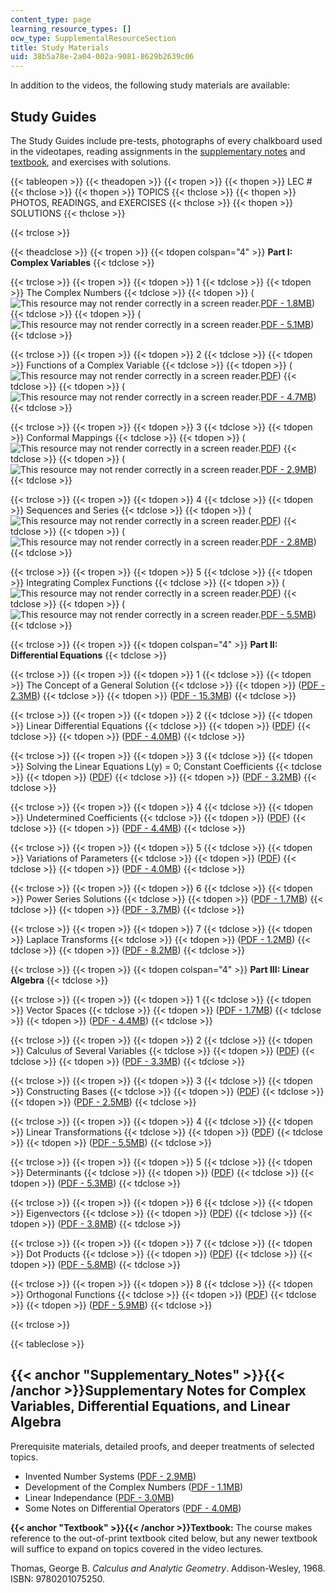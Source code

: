 ```yaml
---
content_type: page
learning_resource_types: []
ocw_type: SupplementalResourceSection
title: Study Materials
uid: 38b5a78e-2a04-002a-9081-8629b2639c06
---
```


In addition to the videos, the following study materials are available:

Study Guides
------------

The Study Guides include pre-tests, photographs of every chalkboard used in the videotapes, reading assignments in the [supplementary notes](#Supplementary_Notes) and [textbook](#Textbook), and exercises with solutions.

{{< tableopen >}}
{{< theadopen >}}
{{< tropen >}}
{{< thopen >}}
LEC #
{{< thclose >}}
{{< thopen >}}
TOPICS
{{< thclose >}}
{{< thopen >}}
PHOTOS, READINGS, and EXERCISES
{{< thclose >}}
{{< thopen >}}
SOLUTIONS
{{< thclose >}}

{{< trclose >}}

{{< theadclose >}}
{{< tropen >}}
{{< tdopen colspan="4" >}}
**Part I: Complex Variables**
{{< tdclose >}}

{{< trclose >}}
{{< tropen >}}
{{< tdopen >}}
1
{{< tdclose >}}
{{< tdopen >}}
The Complex Numbers
{{< tdclose >}}
{{< tdopen >}}
(![This resource may not render correctly in a screen reader.](/images/inacessible.gif)[PDF - 1.8MB](/resources/res-18-008-calculus-revisited-complex-variables-differential-equations-and-linear-algebra-fall-2011/study-materials/MITRES_18_008_partI_lec01.pdf))
{{< tdclose >}}
{{< tdopen >}}
(![This resource may not render correctly in a screen reader.](/images/inacessible.gif)[PDF - 5.1MB](/resources/res-18-008-calculus-revisited-complex-variables-differential-equations-and-linear-algebra-fall-2011/study-materials/MITRES_18_008_partI_sol01.pdf))
{{< tdclose >}}

{{< trclose >}}
{{< tropen >}}
{{< tdopen >}}
2
{{< tdclose >}}
{{< tdopen >}}
Functions of a Complex Variable
{{< tdclose >}}
{{< tdopen >}}
(![This resource may not render correctly in a screen reader.](/images/inacessible.gif)[PDF](/resources/res-18-008-calculus-revisited-complex-variables-differential-equations-and-linear-algebra-fall-2011/study-materials/MITRES_18_008_partI_lec02.pdf))
{{< tdclose >}}
{{< tdopen >}}
(![This resource may not render correctly in a screen reader.](/images/inacessible.gif)[PDF - 4.7MB](/resources/res-18-008-calculus-revisited-complex-variables-differential-equations-and-linear-algebra-fall-2011/study-materials/MITRES_18_008_partI_sol02.pdf))
{{< tdclose >}}

{{< trclose >}}
{{< tropen >}}
{{< tdopen >}}
3
{{< tdclose >}}
{{< tdopen >}}
Conformal Mappings
{{< tdclose >}}
{{< tdopen >}}
(![This resource may not render correctly in a screen reader.](/images/inacessible.gif)[PDF](/resources/res-18-008-calculus-revisited-complex-variables-differential-equations-and-linear-algebra-fall-2011/study-materials/MITRES_18_008_partI_lec03.pdf))
{{< tdclose >}}
{{< tdopen >}}
(![This resource may not render correctly in a screen reader.](/images/inacessible.gif)[PDF - 2.9MB](/resources/res-18-008-calculus-revisited-complex-variables-differential-equations-and-linear-algebra-fall-2011/study-materials/MITRES_18_008_partI_sol03.pdf))
{{< tdclose >}}

{{< trclose >}}
{{< tropen >}}
{{< tdopen >}}
4
{{< tdclose >}}
{{< tdopen >}}
Sequences and Series
{{< tdclose >}}
{{< tdopen >}}
(![This resource may not render correctly in a screen reader.](/images/inacessible.gif)[PDF](/resources/res-18-008-calculus-revisited-complex-variables-differential-equations-and-linear-algebra-fall-2011/study-materials/MITRES_18_008_partI_lec04.pdf))
{{< tdclose >}}
{{< tdopen >}}
(![This resource may not render correctly in a screen reader.](/images/inacessible.gif)[PDF - 2.8MB](/resources/res-18-008-calculus-revisited-complex-variables-differential-equations-and-linear-algebra-fall-2011/study-materials/MITRES_18_008_partI_sol04.pdf))
{{< tdclose >}}

{{< trclose >}}
{{< tropen >}}
{{< tdopen >}}
5
{{< tdclose >}}
{{< tdopen >}}
Integrating Complex Functions
{{< tdclose >}}
{{< tdopen >}}
(![This resource may not render correctly in a screen reader.](/images/inacessible.gif)[PDF](/resources/res-18-008-calculus-revisited-complex-variables-differential-equations-and-linear-algebra-fall-2011/study-materials/MITRES_18_008_partI_lec05.pdf))
{{< tdclose >}}
{{< tdopen >}}
(![This resource may not render correctly in a screen reader.](/images/inacessible.gif)[PDF - 5.5MB](/resources/res-18-008-calculus-revisited-complex-variables-differential-equations-and-linear-algebra-fall-2011/study-materials/MITRES_18_008_partI_sol05.pdf))
{{< tdclose >}}

{{< trclose >}}
{{< tropen >}}
{{< tdopen colspan="4" >}}
**Part II: Differential Equations**
{{< tdclose >}}

{{< trclose >}}
{{< tropen >}}
{{< tdopen >}}
1
{{< tdclose >}}
{{< tdopen >}}
The Concept of a General Solution
{{< tdclose >}}
{{< tdopen >}}
([PDF - 2.3MB](/resources/res-18-008-calculus-revisited-complex-variables-differential-equations-and-linear-algebra-fall-2011/study-materials/MITRES_18_008_partII_lec01.pdf))
{{< tdclose >}}
{{< tdopen >}}
([PDF - 15.3MB](/resources/res-18-008-calculus-revisited-complex-variables-differential-equations-and-linear-algebra-fall-2011/study-materials/MITRES_18_008_partII_sol01.pdf))
{{< tdclose >}}

{{< trclose >}}
{{< tropen >}}
{{< tdopen >}}
2
{{< tdclose >}}
{{< tdopen >}}
Linear Differential Equations
{{< tdclose >}}
{{< tdopen >}}
([PDF](/resources/res-18-008-calculus-revisited-complex-variables-differential-equations-and-linear-algebra-fall-2011/study-materials/MITRES_18_008_partII_lec02.pdf))
{{< tdclose >}}
{{< tdopen >}}
([PDF - 4.0MB](/resources/res-18-008-calculus-revisited-complex-variables-differential-equations-and-linear-algebra-fall-2011/study-materials/MITRES_18_008_partII_sol02.pdf))
{{< tdclose >}}

{{< trclose >}}
{{< tropen >}}
{{< tdopen >}}
3
{{< tdclose >}}
{{< tdopen >}}
Solving the Linear Equations L(y) = 0; Constant Coefficients
{{< tdclose >}}
{{< tdopen >}}
([PDF](/resources/res-18-008-calculus-revisited-complex-variables-differential-equations-and-linear-algebra-fall-2011/study-materials/MITRES_18_008_partII_lec03.pdf))
{{< tdclose >}}
{{< tdopen >}}
([PDF - 3.2MB](/resources/res-18-008-calculus-revisited-complex-variables-differential-equations-and-linear-algebra-fall-2011/study-materials/MITRES_18_008_partII_sol03.pdf))
{{< tdclose >}}

{{< trclose >}}
{{< tropen >}}
{{< tdopen >}}
4
{{< tdclose >}}
{{< tdopen >}}
Undetermined Coefficients
{{< tdclose >}}
{{< tdopen >}}
([PDF](/resources/res-18-008-calculus-revisited-complex-variables-differential-equations-and-linear-algebra-fall-2011/study-materials/MITRES_18_008_partII_lec04.pdf))
{{< tdclose >}}
{{< tdopen >}}
([PDF - 4.4MB](/resources/res-18-008-calculus-revisited-complex-variables-differential-equations-and-linear-algebra-fall-2011/study-materials/MITRES_18_008_partII_sol04.pdf))
{{< tdclose >}}

{{< trclose >}}
{{< tropen >}}
{{< tdopen >}}
5
{{< tdclose >}}
{{< tdopen >}}
Variations of Parameters
{{< tdclose >}}
{{< tdopen >}}
([PDF](/resources/res-18-008-calculus-revisited-complex-variables-differential-equations-and-linear-algebra-fall-2011/study-materials/MITRES_18_008_partII_lec05.pdf))
{{< tdclose >}}
{{< tdopen >}}
([PDF - 4.0MB](/resources/res-18-008-calculus-revisited-complex-variables-differential-equations-and-linear-algebra-fall-2011/study-materials/MITRES_18_008_partII_sol05.pdf))
{{< tdclose >}}

{{< trclose >}}
{{< tropen >}}
{{< tdopen >}}
6
{{< tdclose >}}
{{< tdopen >}}
Power Series Solutions
{{< tdclose >}}
{{< tdopen >}}
([PDF - 1.7MB](/resources/res-18-008-calculus-revisited-complex-variables-differential-equations-and-linear-algebra-fall-2011/study-materials/MITRES_18_008_partII_lec06.pdf))
{{< tdclose >}}
{{< tdopen >}}
([PDF - 3.7MB](/resources/res-18-008-calculus-revisited-complex-variables-differential-equations-and-linear-algebra-fall-2011/study-materials/MITRES_18_008_partII_sol06.pdf))
{{< tdclose >}}

{{< trclose >}}
{{< tropen >}}
{{< tdopen >}}
7
{{< tdclose >}}
{{< tdopen >}}
Laplace Transforms
{{< tdclose >}}
{{< tdopen >}}
([PDF - 1.2MB](/resources/res-18-008-calculus-revisited-complex-variables-differential-equations-and-linear-algebra-fall-2011/study-materials/MITRES_18_008_partII_lec07.pdf))
{{< tdclose >}}
{{< tdopen >}}
([PDF - 8.2MB](/resources/res-18-008-calculus-revisited-complex-variables-differential-equations-and-linear-algebra-fall-2011/study-materials/MITRES_18_008_partII_sol07.pdf))
{{< tdclose >}}

{{< trclose >}}
{{< tropen >}}
{{< tdopen colspan="4" >}}
**Part III: Linear Algebra**
{{< tdclose >}}

{{< trclose >}}
{{< tropen >}}
{{< tdopen >}}
1
{{< tdclose >}}
{{< tdopen >}}
Vector Spaces
{{< tdclose >}}
{{< tdopen >}}
([PDF - 1.7MB](/resources/res-18-008-calculus-revisited-complex-variables-differential-equations-and-linear-algebra-fall-2011/study-materials/MITRES_18_008_partIII_lec01.pdf))
{{< tdclose >}}
{{< tdopen >}}
([PDF - 4.4MB](/resources/res-18-008-calculus-revisited-complex-variables-differential-equations-and-linear-algebra-fall-2011/study-materials/MITRES_18_008_partIII_sol01.pdf))
{{< tdclose >}}

{{< trclose >}}
{{< tropen >}}
{{< tdopen >}}
2
{{< tdclose >}}
{{< tdopen >}}
Calculus of Several Variables
{{< tdclose >}}
{{< tdopen >}}
([PDF](/resources/res-18-008-calculus-revisited-complex-variables-differential-equations-and-linear-algebra-fall-2011/study-materials/MITRES_18_008_partIII_lec02.pdf))
{{< tdclose >}}
{{< tdopen >}}
([PDF - 3.3MB](/resources/res-18-008-calculus-revisited-complex-variables-differential-equations-and-linear-algebra-fall-2011/study-materials/MITRES_18_008_partIII_sol02.pdf))
{{< tdclose >}}

{{< trclose >}}
{{< tropen >}}
{{< tdopen >}}
3
{{< tdclose >}}
{{< tdopen >}}
Constructing Bases
{{< tdclose >}}
{{< tdopen >}}
([PDF](/resources/res-18-008-calculus-revisited-complex-variables-differential-equations-and-linear-algebra-fall-2011/study-materials/MITRES_18_008_partIII_lec03.pdf))
{{< tdclose >}}
{{< tdopen >}}
([PDF - 2.5MB](/resources/res-18-008-calculus-revisited-complex-variables-differential-equations-and-linear-algebra-fall-2011/study-materials/MITRES_18_008_partIII_sol03.pdf))
{{< tdclose >}}

{{< trclose >}}
{{< tropen >}}
{{< tdopen >}}
4
{{< tdclose >}}
{{< tdopen >}}
Linear Transformations
{{< tdclose >}}
{{< tdopen >}}
([PDF](/resources/res-18-008-calculus-revisited-complex-variables-differential-equations-and-linear-algebra-fall-2011/study-materials/MITRES_18_008_partIII_lec04.pdf))
{{< tdclose >}}
{{< tdopen >}}
([PDF - 5.5MB](/resources/res-18-008-calculus-revisited-complex-variables-differential-equations-and-linear-algebra-fall-2011/study-materials/MITRES_18_008_partIII_sol04.pdf))
{{< tdclose >}}

{{< trclose >}}
{{< tropen >}}
{{< tdopen >}}
5
{{< tdclose >}}
{{< tdopen >}}
Determinants
{{< tdclose >}}
{{< tdopen >}}
([PDF](/resources/res-18-008-calculus-revisited-complex-variables-differential-equations-and-linear-algebra-fall-2011/study-materials/MITRES_18_008_partIII_lec05.pdf))
{{< tdclose >}}
{{< tdopen >}}
([PDF - 5.3MB](/resources/res-18-008-calculus-revisited-complex-variables-differential-equations-and-linear-algebra-fall-2011/study-materials/MITRES_18_008_partIII_sol05.pdf))
{{< tdclose >}}

{{< trclose >}}
{{< tropen >}}
{{< tdopen >}}
6
{{< tdclose >}}
{{< tdopen >}}
Eigenvectors
{{< tdclose >}}
{{< tdopen >}}
([PDF](/resources/res-18-008-calculus-revisited-complex-variables-differential-equations-and-linear-algebra-fall-2011/study-materials/MITRES_18_008_partIII_lec06.pdf))
{{< tdclose >}}
{{< tdopen >}}
([PDF - 3.8MB](/resources/res-18-008-calculus-revisited-complex-variables-differential-equations-and-linear-algebra-fall-2011/study-materials/MITRES_18_008_partIII_sol06.pdf))
{{< tdclose >}}

{{< trclose >}}
{{< tropen >}}
{{< tdopen >}}
7
{{< tdclose >}}
{{< tdopen >}}
Dot Products
{{< tdclose >}}
{{< tdopen >}}
([PDF](/resources/res-18-008-calculus-revisited-complex-variables-differential-equations-and-linear-algebra-fall-2011/study-materials/MITRES_18_008_partIII_lec07.pdf))
{{< tdclose >}}
{{< tdopen >}}
([PDF - 5.8MB](/resources/res-18-008-calculus-revisited-complex-variables-differential-equations-and-linear-algebra-fall-2011/study-materials/MITRES_18_008_partIII_sol07.pdf))
{{< tdclose >}}

{{< trclose >}}
{{< tropen >}}
{{< tdopen >}}
8
{{< tdclose >}}
{{< tdopen >}}
Orthogonal Functions
{{< tdclose >}}
{{< tdopen >}}
([PDF](/resources/res-18-008-calculus-revisited-complex-variables-differential-equations-and-linear-algebra-fall-2011/study-materials/MITRES_18_008_partIII_lec08.pdf))
{{< tdclose >}}
{{< tdopen >}}
([PDF - 5.9MB](/resources/res-18-008-calculus-revisited-complex-variables-differential-equations-and-linear-algebra-fall-2011/study-materials/MITRES_18_008_partIII_sol08.pdf))
{{< tdclose >}}

{{< trclose >}}

{{< tableclose >}}

{{< anchor "Supplementary_Notes" >}}{{< /anchor >}}Supplementary Notes for Complex Variables, Differential Equations, and Linear Algebra
----------------------------------------------------------------------------------------------------------------------------------------

Prerequisite materials, detailed proofs, and deeper treatments of selected topics.

*   Invented Number Systems ([PDF - 2.9MB](/resources/res-18-008-calculus-revisited-complex-variables-differential-equations-and-linear-algebra-fall-2011/study-materials/MITRES_18_008_supp_notes01.pdf))
*   Development of the Complex Numbers ([PDF - 1.1MB](/resources/res-18-008-calculus-revisited-complex-variables-differential-equations-and-linear-algebra-fall-2011/study-materials/MITRES_18_008_supp_notes02.pdf))
*   Linear Independance ([PDF - 3.0MB](/resources/res-18-008-calculus-revisited-complex-variables-differential-equations-and-linear-algebra-fall-2011/study-materials/MITRES_18_008_supp_notes03.pdf))
*   Some Notes on Differential Operators ([PDF - 4.0MB](/resources/res-18-008-calculus-revisited-complex-variables-differential-equations-and-linear-algebra-fall-2011/study-materials/MITRES_18_008_supp_notes04.pdf))

**{{< anchor "Textbook" >}}{{< /anchor >}}Textbook:** The course makes reference to the out-of-print textbook cited below, but any newer textbook will suffice to expand on topics covered in the video lectures.

Thomas, George B. _Calculus and Analytic Geometry_. Addison-Wesley, 1968. ISBN: 9780201075250.
